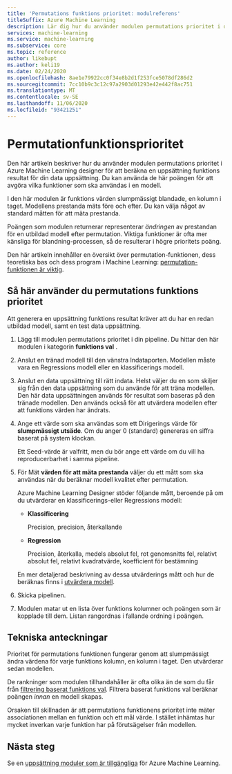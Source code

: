 ```yaml
---
title: 'Permutations funktions prioritet: modulreferens'
titleSuffix: Azure Machine Learning
description: Lär dig hur du använder modulen permutations prioritet i designern för att beräkna permutations funktionens prioritets resultat för funktions variabler.
services: machine-learning
ms.service: machine-learning
ms.subservice: core
ms.topic: reference
author: likebupt
ms.author: keli19
ms.date: 02/24/2020
ms.openlocfilehash: 8ae1e79922cc0f34e8b2d1f253fce5078df286d2
ms.sourcegitcommit: 7cc10b9c3c12c97a2903d01293e42e442f8ac751
ms.translationtype: MT
ms.contentlocale: sv-SE
ms.lasthandoff: 11/06/2020
ms.locfileid: "93421251"
---
```

# <a name="permutation-feature-importance"></a>Permutationfunktionsprioritet

Den här artikeln beskriver hur du använder modulen permutations prioritet i Azure Machine Learning designer för att beräkna en uppsättning funktions resultat för din data uppsättning. Du kan använda de här poängen för att avgöra vilka funktioner som ska användas i en modell.

I den här modulen är funktions värden slumpmässigt blandade, en kolumn i taget. Modellens prestanda mäts före och efter. Du kan välja något av standard måtten för att mäta prestanda.

Poängen som modulen returnerar representerar *ändringen* av prestandan för en utbildad modell efter permutation. Viktiga funktioner är ofta mer känsliga för blandning-processen, så de resulterar i högre prioritets poäng. 

Den här artikeln innehåller en översikt över permutation-funktionen, dess teoretiska bas och dess program i Machine Learning: [permutation-funktionen är viktig](/archive/blogs/machinelearning/permutation-feature-importance).  

## <a name="how-to-use-permutation-feature-importance"></a>Så här använder du permutations funktions prioritet

Att generera en uppsättning funktions resultat kräver att du har en redan utbildad modell, samt en test data uppsättning.  

1.  Lägg till modulen permutations prioritet i din pipeline. Du hittar den här modulen i kategorin **funktions val** . 

2.  Anslut en tränad modell till den vänstra Indataporten. Modellen måste vara en Regressions modell eller en klassificerings modell.  

3.  Anslut en data uppsättning till rätt indata. Helst väljer du en som skiljer sig från den data uppsättning som du använde för att träna modellen. Den här data uppsättningen används för resultat som baseras på den tränade modellen. Den används också för att utvärdera modellen efter att funktions värden har ändrats.  

4.  Ange ett värde som ska användas som ett Dirigerings värde för **slumpmässigt utsäde**. Om du anger 0 (standard) genereras en siffra baserat på system klockan.

     Ett Seed-värde är valfritt, men du bör ange ett värde om du vill ha reproducerbarhet i samma pipeline.  

5.  För Mät **värden för att mäta prestanda** väljer du ett mått som ska användas när du beräknar modell kvalitet efter permutation.  

     Azure Machine Learning Designer stöder följande mått, beroende på om du utvärderar en klassificerings-eller Regressions modell:  

    -   **Klassificering**

        Precision, precision, återkallande  

    -   **Regression**

        Precision, återkalla, medels absolut fel, rot genomsnitts fel, relativt absolut fel, relativt kvadratvärde, koefficient för bestämning  

     En mer detaljerad beskrivning av dessa utvärderings mått och hur de beräknas finns i [utvärdera modell](evaluate-model.md).  

6.  Skicka pipelinen.  

7.  Modulen matar ut en lista över funktions kolumner och poängen som är kopplade till dem. Listan rangordnas i fallande ordning i poängen.  


##  <a name="technical-notes"></a>Tekniska anteckningar

Prioritet för permutations funktionen fungerar genom att slumpmässigt ändra värdena för varje funktions kolumn, en kolumn i taget. Den utvärderar sedan modellen. 

De rankninger som modulen tillhandahåller är ofta olika än de som du får från [filtrering baserat funktions val](filter-based-feature-selection.md). Filtrera baserat funktions val beräknar poängen *innan* en modell skapas. 

Orsaken till skillnaden är att permutations funktionens prioritet inte mäter associationen mellan en funktion och ett mål värde. I stället inhämtas hur mycket inverkan varje funktion har på förutsägelser från modellen.
  
## <a name="next-steps"></a>Nästa steg

Se en [uppsättning moduler som är tillgängliga](module-reference.md) för Azure Machine Learning.